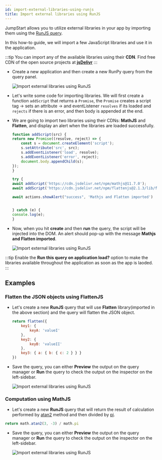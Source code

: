 ```yaml
---
id: import-external-libraries-using-runjs
title: Import external libraries using RunJS
---
```


JumpStart allows you to utilize external libraries in your app by importing them using the [RunJS query](/docs/data-sources/run-js).

In this how-to guide, we will import a few JavaScript libraries and use it in the application.

:::tip
You can import any of the available libraries using their **CDN**. Find free CDN of the open source projects at **[jsDelivr](https://www.jsdelivr.com/)**
:::

- Create a new application and then create a new RunPy query from the query panel.
    <div style={{textAlign: 'center'}}>

    <img className="screenshot-full" src="/img/how-to/import-js/newquery.png" alt="Import external libraries using RunJS" />

    </div>

- Let's write some code for importing libraries. We will first create a function `addScript` that returns a `Promise`, the `Promise` creates a script tag -> sets an attribute -> and eventListener `resolves` if its loaded and `rejects` if there is an error, and then body is appended at the end.
- We are going to import two libraries using their CDNs: **MathJS** and **Flatten**, and display an alert when the libraries are loaded successfully.
    ```js
    function addScript(src) {
    return new Promise((resolve, reject) => {
        const s = document.createElement('script');
        s.setAttribute('src', src);
        s.addEventListener('load', resolve);
        s.addEventListener('error', reject);
        document.body.appendChild(s);
    });
    }

    try {
    await addScript('https://cdn.jsdelivr.net/npm/mathjs@11.7.0');
    await addScript('https://cdn.jsdelivr.net/npm/flattenjs@2.1.3/lib/flatten.min.js');

    await actions.showAlert("success", 'Mathjs and Flatten imported')
    
    
    } catch (e) {
    console.log(e);
    }
    ```

- Now, when you hit **create** and then **run** the query, the script will be injected into the DOM. An alert should pop-up with the message **Mathjs and Flatten imported**.
    
    <div style={{textAlign: 'center'}}>

    <img className="screenshot-full" src="/img/how-to/import-js/imported.png" alt="Import external libraries using RunJS"/>

    </div>
    
:::tip
Enable the **Run this query on application load?** option to make the libraries available throughout the application as soon as the app is laoded.
:::

## Examples

### Flatten the JSON objects using FlattenJS

- Let's create a new **RunJS** query that will use **Flatten** library(imported in the above section) and the query will flatten the JSON object.
    ```js
    return flatten({
        key1: {
            keyA: 'valueI'
        },
        key2: {
            keyB: 'valueII'
        },
        key3: { a: { b: { c: 2 } } }
    })
    ```
- Save the query, you can either **Preview** the output on the query manager or **Run** the query to check the output on the inspector on the left-sidebar.

    <div style={{textAlign: 'center'}}>

    <img className="screenshot-full" src="/img/how-to/import-js/flatten.png" alt="Import external libraries using RunJS"/>

    </div>

### Computation using MathJS

- Let's create a new **RunJS** query that will return the result of calculation performed by [atan2](https://developer.mozilla.org/en-US/docs/Web/JavaScript/Reference/Global_Objects/Math/atan2) method and then divided by [pi](https://developer.mozilla.org/en-US/docs/Web/JavaScript/Reference/Global_Objects/Math/PI).
```js
return math.atan2(3, -3) / math.pi
```

- Save the query, you can either **Preview** the output on the query manager or **Run** the query to check the output on the inspector on the left-sidebar.

    <div style={{textAlign: 'center'}}>

    <img className="screenshot-full" src="/img/how-to/import-js/mathjs.png" alt="Import external libraries using RunJS"/>

    </div>
    
